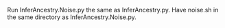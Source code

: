 Run InferAncestry.Noise.py the same as InferAncestry.py.
Have noise.sh in the same directory as InferAncestry.Noise.py.
